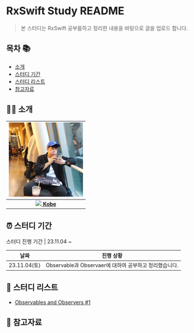 # RxSwift Study README

> 본 스터디는 RxSwift 공부를하고 정리한 내용을 바탕으로 글을 업로드 합니다.</br>

## 목차 📚

- [소개](#-소개)
- [스터디 기간](#-스터디-기간)
- [스터디 리스트](#-스터디-리스트)
- [참고자료](#-참고자료)

## 🧑‍💻 소개
| <img src="https://github.com/devKobe24/BranchTest/blob/main/IMG_5424.JPG?raw=true" width="200" height="200"/> |
| :-: |
| [<img src="https://hackmd.io/_uploads/SJEQuLsEh.png" width="20"/> **Kobe**](https://github.com/devKobe24) |

## ⏰ 스터디 기간
스터디 진행 기간 | 23.11.04 ~

| 날짜 | 진행 상황 | 
| -------- | -------- |
| 23.11.04(토)     | Observable과 Observaer에 대하여 공부하고 정리했습니다. |

## 📖 스터디 리스트
- [Observables and Observers #1](https://github.com/devKobe24/RxSwift-Study/blob/main/Kobe/231104.md)


## 📑 참고자료
